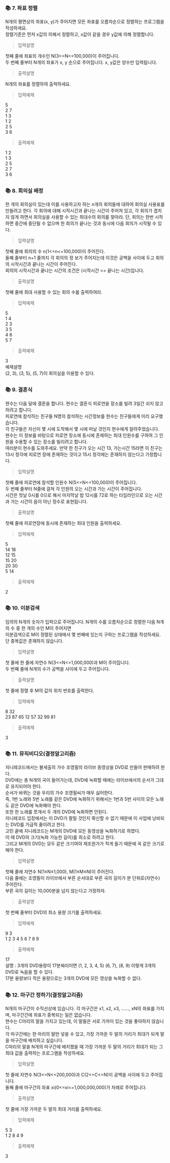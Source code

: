 ### 📚 7. 좌표 정렬

N개의 평면상의 좌표(x, y)가 주어지면 모든 좌표를 오름차순으로 정렬하는 프로그램을 작성하세요.  
정렬기준은 먼저 x값의 의해서 정렬하고, x값이 같을 경우 y값에 의해 정렬합니다.

> 입력설명

첫째 줄에 좌표의 개수인 N(3<=N<=100,000)이 주어집니다.  
두 번째 줄부터 N개의 좌표가 x, y 순으로 주어집니다. x, y값은 양수만 입력됩니다.

> 출력설명

N개의 좌표를 정렬하여 출력하세요.

> 입력예제

5  
2 7  
1 3  
1 2  
2 5  
3 6

> 출력예제

1 2  
1 3  
2 5  
2 7  
3 6

##

### 📚 8. 회의실 배정

한 개의 회의실이 있는데 이를 사용하고자 하는 n개의 회의들에 대하여 회의실 사용표를 만들려고 한다.
각 회의에 대해 시작시간과 끝나는 시간이 주어져 있고, 각 회의가 겹치지 않게 하면서 회의실을 사용할 수 있는 최대수의 회의를 찾아라.
단, 회의는 한번 시작하면 중간에 중단될 수 없으며 한 회의가 끝나는 것과 동시에 다음 회의가 시작될 수 있다.

> 입력설명

첫째 줄에 회의의 수 n(1<=n<=100,000)이 주어진다.  
둘째 줄부터 n+1 줄까지 각 회의의 정 보가 주어지는데 이것은 공백을 사이에 두고 회의의 시작시간과 끝나는 시간이 주어진다.  
회의의 시작시간과 끝나는 시간의 조건은 (시작시간 <= 끝나는 시간)입니다.

> 출력설명

첫째 줄에 최대 사용할 수 있는 회의 수를 출력하여라.

> 입력예제

5  
1 4  
2 3  
3 5  
4 6  
5 7

> 출력예제

3  
예제설명  
(2, 3), (3, 5), (5, 7)이 회의실을 이용할 수 있다.

##

### 📚 9. 결혼식

현수는 다음 달에 결혼을 합니다. 현수는 결혼식 피로연을 장소를 빌려 3일간 쉬지 않고 하려고 합니다.  
피로연에 참석하는 친구들 N명의 참석하는 시간정보를 현수는 친구들에게 미리 요구했습니다.  
각 친구들은 자신이 몇 시에 도착해서 몇 시에 떠날 것인지 현수에게 알려주었습니다.  
현수는 이 정보를 바탕으로 피로연 장소에 동시에 존재하는 최대 인원수를 구하여 그 인원을 수용할 수 있는 장소를 빌리려고 합니다.  
여러분이 현수를 도와주세요. 만약 한 친구가 오는 시간 13, 가는시간 15라면 이 친구는 13시 정각에 피로연 장에 존재하는 것이고 15시 정각에는 존재하지 않는다고 가정합니다.

> 입력설명

첫째 줄에 피로연에 참석할 인원수 N(5<=N<=100,000)이 주어집니다.  
두 번째 줄부터 N줄에 걸쳐 각 인원의 오는 시간과 가는 시간이 주어집니다.  
시간은 첫날 0시를 0으로 해서 마지막날 밤 12시를 72로 하는 타임라인으로 오는 시간과 가는 시간이 음이 아닌 정수로 표현됩니다.

> 출력설명

첫째 줄에 피로연장에 동시에 존재하는 최대 인원을 출력하세요.

> 입력예제

5  
14 18  
12 15  
15 20  
20 30  
5 14

> 출력예제

2

##

### 📚 10. 이분검색

임의의 N개의 숫자가 입력으로 주어집니다. N개의 수를 오름차순으로 정렬한 다음 N개의 수 중 한 개의 수인 M이 주어지면  
이분검색으로 M이 정렬된 상태에서 몇 번째에 있는지 구하는 프로그램을 작성하세요.  
단 중복값은 존재하지 않습니다.

> 입력설명

첫 줄에 한 줄에 자연수 N(3<=N<=1,000,000)과 M이 주어집니다.  
두 번째 줄에 N개의 수가 공백을 사이에 두고 주어집니다.

> 출력설명

첫 줄에 정렬 후 M의 값의 위치 번호를 출력한다.

> 입력예제

8 32  
23 87 65 12 57 32 99 81

> 출력예제

3

##

### 📚 11. 뮤직비디오(결정알고리즘)

지니레코드에서는 불세출의 가수 조영필의 라이브 동영상을 DVD로 만들어 판매하려 한다.  
DVD에는 총 N개의 곡이 들어가는데, DVD에 녹화할 때에는 라이브에서의 순서가 그대로 유지되어야 한다.  
순서가 바뀌는 것을 우리의 가수 조영필씨가 매우 싫어한다.  
즉, 1번 노래와 5번 노래를 같은 DVD에 녹화하기 위해서는 1번과 5번 사이의 모든 노래도 같은 DVD에 녹화해야 한다.  
또한 한 노래를 쪼개서 두 개의 DVD에 녹화하면 안된다.  
지니레코드 입장에서는 이 DVD가 팔릴 것인지 확신할 수 없기 때문에 이 사업에 낭비되는 DVD를 가급적 줄이려고 한다.  
고민 끝에 지니레코드는 M개의 DVD에 모든 동영상을 녹화하기로 하였다.  
이 때 DVD의 크기(녹화 가능한 길이)를 최소로 하려고 한다.  
그리고 M개의 DVD는 모두 같은 크기여야 제조원가가 적게 들기 때문에 꼭 같은 크기로 해야 한다.

> 입력설명

첫째 줄에 자연수 N(1≤N≤1,000), M(1≤M≤N)이 주어진다.  
다음 줄에는 조영필이 라이브에서 부른 순서대로 부른 곡의 길이가 분 단위로(자연수) 주어진다.  
부른 곡의 길이는 10,000분을 넘지 않는다고 가정하자.

> 출력설명

첫 번째 줄부터 DVD의 최소 용량 크기를 출력하세요.

> 입력예제

9 3  
1 2 3 4 5 6 7 8 9

> 출력예제

17  
설명 : 3개의 DVD용량이 17분짜리이면 (1, 2, 3, 4, 5) (6, 7), (8, 9) 이렇게 3개의 DVD로 녹음을 할 수 있다.  
17분 용량보다 작은 용량으로는 3개의 DVD에 모든 영상을 녹화할 수 없다.

##

### 📚 12. 마구간 정하기(결정알고리즘)

N개의 마구간이 수직선상에 있습니다. 각 마구간은 x1, x2, x3, ......, xN의 좌표를 가지며, 마구간간에 좌표가 중복되는 일은 없습니다.  
현수는 C마리의 말을 가지고 있는데, 이 말들은 서로 가까이 있는 것을 좋아하지 않습니다.  
각 마구간에는 한 마리의 말만 넣을 수 있고, 가장 가까운 두 말의 거리가 최대가 되게 말을 마구간에 배치하고 싶습니다.  
C마리의 말을 N개의 마구간에 배치했을 때 가장 가까운 두 말의 거리가 최대가 되는 그 최대 값을 출력하는 프로그램을 작성하세요.

> 입력설명

첫 줄에 자연수 N(3<=N<=200,000)과 C(2<=C<=N)이 공백을 사이에 두고 주어집니다.  
둘째 줄에 마구간의 좌표 xi(0<=xi<=1,000,000,000)가 차례로 주어집니다.

> 출력설명

첫 줄에 가장 가까운 두 말의 최대 거리를 출력하세요.

> 입력예제

5 3  
1 2 8 4 9

> 출력예제

3

##
